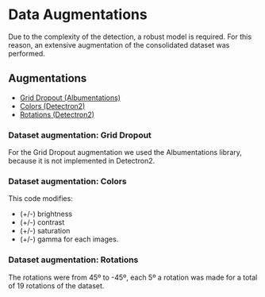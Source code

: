
# Data Augmentations

Due to the complexity of the detection, a robust model is required. For this reason, an extensive augmentation of the consolidated dataset was performed.

## Augmentations

- [Grid Dropout (Albumentations)](https://github.com/frankh077/detectron2_aux_scripts/blob/main/Script%20to%20Data%20Augmentation/aug_dropout.py)
- [Colors (Detectron2)](https://github.com/frankh077/detectron2_aux_scripts/blob/main/Script%20to%20Data%20Augmentation/augment_color.py)
- [Rotations (Detectron2)](https://github.com/frankh077/detectron2_aux_scripts/blob/main/Script%20to%20Data%20Augmentation/aug_rotations.py)

### Dataset augmentation: Grid Dropout

For the Grid Dropout augmentation we used the Albumentations library, because it is not implemented in Detectron2.

### Dataset augmentation: Colors

This code modifies:

- (+/-) brightness
- (+/-) contrast
- (+/-) saturation
- (+/-) gamma
for each images.

### Dataset augmentation: Rotations

The rotations were from 45º to -45º, each 5º a rotation was made for a total of 19 rotations of the dataset.
